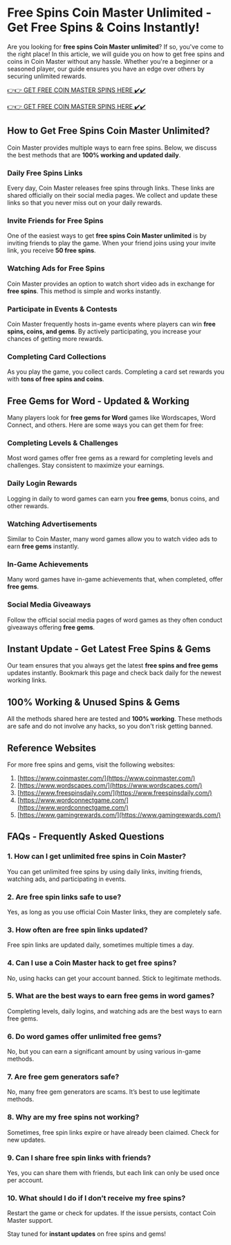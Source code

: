 # Free Spins Coin Master Unlimited - Get Free Spins & Coins Instantly!

Are you looking for **free spins Coin Master unlimited**? If so, you've come to the right place! In this article, we will guide you on how to get free spins and coins in Coin Master without any hassle. Whether you're a beginner or a seasoned player, our guide ensures you have an edge over others by securing unlimited rewards.

[👉👉 GET FREE COIN MASTER SPINS HERE ✔️✔️](https://therewardgate.com/free-coin-master-spin/)


[👉👉 GET FREE COIN MASTER SPINS HERE ✔️✔️](https://therewardgate.com/free-coin-master-spin/)



## How to Get Free Spins Coin Master Unlimited?

Coin Master provides multiple ways to earn free spins. Below, we discuss the best methods that are **100% working and updated daily**.

### Daily Free Spins Links

Every day, Coin Master releases free spins through links. These links are shared officially on their social media pages. We collect and update these links so that you never miss out on your daily rewards.

### Invite Friends for Free Spins

One of the easiest ways to get **free spins Coin Master unlimited** is by inviting friends to play the game. When your friend joins using your invite link, you receive **50 free spins**.

### Watching Ads for Free Spins

Coin Master provides an option to watch short video ads in exchange for **free spins**. This method is simple and works instantly.

### Participate in Events & Contests

Coin Master frequently hosts in-game events where players can win **free spins, coins, and gems**. By actively participating, you increase your chances of getting more rewards.

### Completing Card Collections

As you play the game, you collect cards. Completing a card set rewards you with **tons of free spins and coins**.

## Free Gems for Word - Updated & Working

Many players look for **free gems for Word** games like Wordscapes, Word Connect, and others. Here are some ways you can get them for free:

### Completing Levels & Challenges

Most word games offer free gems as a reward for completing levels and challenges. Stay consistent to maximize your earnings.

### Daily Login Rewards

Logging in daily to word games can earn you **free gems**, bonus coins, and other rewards.

### Watching Advertisements

Similar to Coin Master, many word games allow you to watch video ads to earn **free gems** instantly.

### In-Game Achievements

Many word games have in-game achievements that, when completed, offer **free gems**.

### Social Media Giveaways

Follow the official social media pages of word games as they often conduct giveaways offering **free gems**.

## Instant Update - Get Latest Free Spins & Gems

Our team ensures that you always get the latest **free spins and free gems** updates instantly. Bookmark this page and check back daily for the newest working links.

## 100% Working & Unused Spins & Gems

All the methods shared here are tested and **100% working**. These methods are safe and do not involve any hacks, so you don't risk getting banned.

## Reference Websites

For more free spins and gems, visit the following websites:

1. [https://www.coinmaster.com/](https://www.coinmaster.com/)
2. [https://www.wordscapes.com/](https://www.wordscapes.com/)
3. [https://www.freespinsdaily.com/](https://www.freespinsdaily.com/)
4. [https://www.wordconnectgame.com/](https://www.wordconnectgame.com/)
5. [https://www.gamingrewards.com/](https://www.gamingrewards.com/)

## FAQs - Frequently Asked Questions

### 1. How can I get unlimited free spins in Coin Master?
You can get unlimited free spins by using daily links, inviting friends, watching ads, and participating in events.

### 2. Are free spin links safe to use?
Yes, as long as you use official Coin Master links, they are completely safe.

### 3. How often are free spin links updated?
Free spin links are updated daily, sometimes multiple times a day.

### 4. Can I use a Coin Master hack to get free spins?
No, using hacks can get your account banned. Stick to legitimate methods.

### 5. What are the best ways to earn free gems in word games?
Completing levels, daily logins, and watching ads are the best ways to earn free gems.

### 6. Do word games offer unlimited free gems?
No, but you can earn a significant amount by using various in-game methods.

### 7. Are free gem generators safe?
No, many free gem generators are scams. It’s best to use legitimate methods.

### 8. Why are my free spins not working?
Sometimes, free spin links expire or have already been claimed. Check for new updates.

### 9. Can I share free spin links with friends?
Yes, you can share them with friends, but each link can only be used once per account.

### 10. What should I do if I don’t receive my free spins?
Restart the game or check for updates. If the issue persists, contact Coin Master support.

Stay tuned for **instant updates** on free spins and gems!
